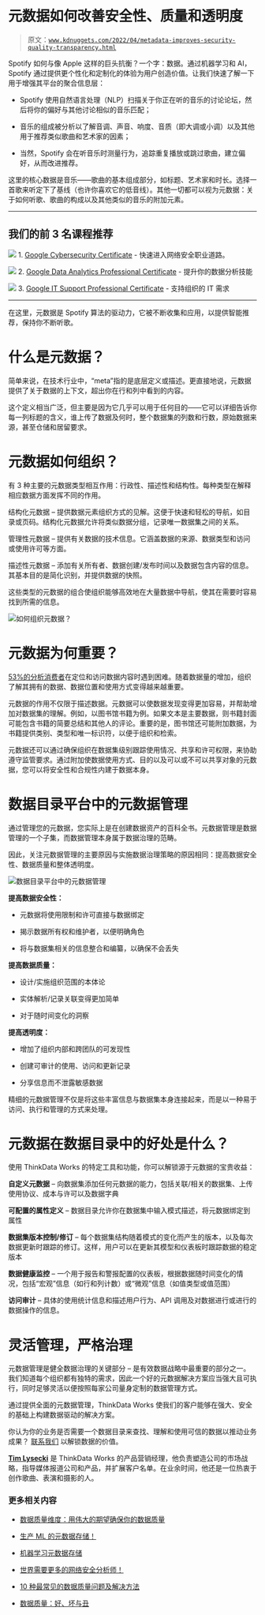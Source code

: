 # 元数据如何改善安全性、质量和透明度

> 原文：[`www.kdnuggets.com/2022/04/metadata-improves-security-quality-transparency.html`](https://www.kdnuggets.com/2022/04/metadata-improves-security-quality-transparency.html)

Spotify 如何与像 Apple 这样的巨头抗衡？一个字：数据。通过机器学习和 AI，Spotify 通过提供更个性化和定制化的体验为用户创造价值。让我们快速了解一下用于增强其平台的聚合信息层：

+   Spotify 使用自然语言处理（NLP）扫描关于你正在听的音乐的讨论论坛，然后将你的偏好与其他讨论相似的音乐匹配；

+   音乐的组成被分析以了解音调、声音、响度、音质（即大调或小调）以及其他用于推荐类似歌曲和艺术家的因素；

+   当然，Spotify 会在听音乐时测量行为，追踪重复播放或跳过歌曲，建立偏好，从而改进推荐。

这里的核心数据是音乐——歌曲的基本组成部分，如标题、艺术家和时长。选择一首歌来听定下了基线（也许你喜欢它的低音线）。其他一切都可以视为元数据：关于如何听歌、歌曲的构成以及其他类似的音乐的附加元素。

* * *

## 我们的前 3 名课程推荐

![](img/0244c01ba9267c002ef39d4907e0b8fb.png) 1\. [Google Cybersecurity Certificate](https://www.kdnuggets.com/google-cybersecurity) - 快速进入网络安全职业道路。

![](img/e225c49c3c91745821c8c0368bf04711.png) 2\. [Google Data Analytics Professional Certificate](https://www.kdnuggets.com/google-data-analytics) - 提升你的数据分析技能

![](img/0244c01ba9267c002ef39d4907e0b8fb.png) 3\. [Google IT Support Professional Certificate](https://www.kdnuggets.com/google-itsupport) - 支持组织的 IT 需求

* * *

在这里，元数据是 Spotify 算法的驱动力，它被不断收集和应用，以提供智能推荐，保持你不断听歌。

# 什么是元数据？

简单来说，在技术行业中，“meta”指的是底层定义或描述。更直接地说，元数据提供了关于数据的上下文，超出你在行和列中看到的内容。

这个定义相当广泛，但主要是因为它几乎可以用于任何目的——它可以详细告诉你每一列标题的含义，谁上传了数据及何时，整个数据集的列数和行数，原始数据来源，甚至仓储和居留要求。

# 元数据如何组织？

有 3 种主要的元数据类型相互作用：行政性、描述性和结构性。每种类型在解释相应数据方面发挥不同的作用。

结构化元数据 – 提供数据元素组织方式的见解。这便于快速和轻松的导航，如目录或页码。结构化元数据允许将类似数据分组，记录唯一数据集之间的关系。

管理性元数据 – 提供有关数据的技术信息。它涵盖数据的来源、数据类型和访问或使用许可等方面。

描述性元数据 – 添加有关所有者、数据创建/发布时间以及数据包含内容的信息。其基本目的是简化识别，并提供数据的快照。

这些类型的元数据的组合使组织能够高效地在大量数据中导航，使其在需要时容易找到所需的信息。

![如何组织元数据？](img/41e790f2508f6c320d301df73c55c03d.png)

# 元数据为何重要？

[53%的分析消费者](https://dresneradvisory.com/press-releases/dresner-advisory-services-publishes-2021-data-catalog-market-study)在定位和访问数据内容时遇到困难。随着数据量的增加，组织了解其拥有的数据、数据位置和使用方式变得越来越重要。

元数据的作用不仅限于描述数据。元数据可以使数据发现变得更加容易，并帮助增加对数据集的理解。例如，以图书馆书籍为例。如果文本是主要数据，则书籍封面可能包含书籍的简要总结和其他人的评论。重要的是，图书馆还可能附加数据，为书籍提供类别、类型和唯一标识符，以便于组织和检索。

元数据还可以通过确保组织在数据集级别跟踪使用情况、共享和许可权限，来协助遵守监管要求。通过附加使数据使用方式、目的以及可以或不可以共享对象的元数据，您可以将安全性和合规性内建于数据本身。

# 数据目录平台中的元数据管理

通过管理您的元数据，您实际上是在创建数据资产的百科全书。元数据管理是数据管理的一个子集，而数据管理本身属于数据治理的范畴。

因此，关注元数据管理的主要原因与实施数据治理策略的原因相同：提高数据安全性、数据质量和整体透明度。

![数据目录平台中的元数据管理](img/d7b9ebb1be48a22d9a308b7d822abff8.png)

**提高数据安全性：**

+   元数据将使用限制和许可直接与数据绑定

+   揭示数据所有权和维护者，以便明确角色

+   将与数据集相关的信息整合和编纂，以确保不会丢失

**提高数据质量：**

+   设计/实施组织范围的本体论

+   实体解析/记录关联变得更加简单

+   对于随时间变化的洞察

**提高透明度：**

+   增加了组织内部和跨团队的可发现性

+   创建可审计的使用、访问和更新记录

+   分享信息而不泄露敏感数据

精细的元数据管理不仅是将这些丰富信息与数据集本身连接起来，而是以一种易于访问、执行和管理的方式来处理。

# 元数据在数据目录中的好处是什么？

使用 ThinkData Works 的特定工具和功能，你可以解锁源于元数据的宝贵收益：

**自定义元数据** – 向数据集添加任何元数据的能力，包括关联/相关的数据集、上传使用协议、成本与许可以及数据字典

**可配置的属性定义** – 数据目录允许你在数据集中输入模式描述，将元数据绑定到属性

**数据集版本控制/修订** – 每个数据集结构随着模式的变化而产生的版本，以及每次数据更新时跟踪的修订。这样，用户可以在更新其模型和仪表板时跟踪数据的稳定版本

**数据健康监控** – 一个用于报告和警报配置的仪表板，根据数据随时间变化的情况，包括“宏观”信息（如行和列计数）或“微观”信息（如值类型或值范围）

**访问审计** – 具体的使用统计信息和描述用户行为、API 调用及对数据进行或进行的数据操作的信息。

# 灵活管理，严格治理

元数据管理是健全数据治理的关键部分 – 是有效数据战略中最重要的部分之一。我们知道每个组织都有独特的需求，因此一个好的元数据解决方案应当强大且可执行，同时足够灵活以便按照每家公司量身定制的数据管理方式。

通过提供全面的元数据管理，ThinkData Works 使我们的客户能够在强大、安全的基础上构建数据驱动的解决方案。

你认为你的业务是否需要一个数据目录来查找、理解和使用可信的数据以推动业务成果？ [联系我们](https://www.thinkdataworks.com/contact) 以解锁数据的价值。

**[Tim Lysecki](https://www.linkedin.com/in/timlysecki/)** 是 ThinkData Works 的产品营销经理，他负责塑造公司的市场战略，指导媒体报道公司和产品，并扩展客户名单。在业余时间，他还是一位热衷于创作歌曲、表演和摄影的人。

### 更多相关内容

+   [数据质量维度：用伟大的期望确保你的数据质量](https://www.kdnuggets.com/2023/03/data-quality-dimensions-assuring-data-quality-great-expectations.html)

+   [生产 ML 的元数据存储！](https://www.kdnuggets.com/2022/05/layer-metadata-store-production-ml.html)

+   [机器学习元数据存储](https://www.kdnuggets.com/2022/08/machine-learning-metadata-store.html)

+   [世界需要更多的网络安全分析师！](https://www.kdnuggets.com/the-world-needs-more-cyber-security-analysts)

+   [10 种最常见的数据质量问题及解决方法](https://www.kdnuggets.com/2022/11/10-common-data-quality-issues-fix.html)

+   [数据质量：好、坏与丑](https://www.kdnuggets.com/2022/01/data-quality-good-bad-ugly.html)
